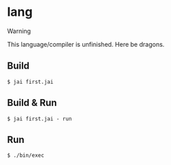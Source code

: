 # lang

> [!WARNING]
> This language/compiler is unfinished. Here be dragons.

## Build
```console
$ jai first.jai
```

## Build & Run
```console
$ jai first.jai - run
```

## Run
```console
$ ./bin/exec
```
